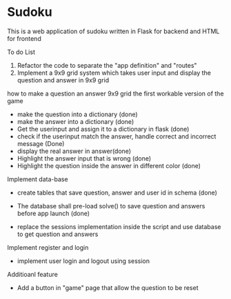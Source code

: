 # Sudoku
This is a web application of sudoku written in Flask for backend and HTML for frontend

To do List
1. Refactor the code to separate the "app definition" and "routes"
2. Implement a 9x9 grid system which takes user input and display the question and answer in 9x9 grid

how to make a question an answer 9x9 grid
the first workable version of the game
- make the question into a dictionary (done)
- make the answer into a dictionary (done)
- Get the userinput and assign it to a dictionary in flask (done)
- check if the userinput match the answer, handle correct and incorrect message (Done)
- display the real answer in answer(done)
- Highlight the answer input that is wrong (done)
- Highlight the question inside the answer in different color (done)

Implement data-base
- create tables that save question, answer and user id in schema (done)


- The database shall pre-load solve() to save question and answers before app launch (done)

- replace the sessions implementation inside the script and use database to get question and answers

Implement register and login
- implement user login and logout using session

Additioanl feature
- Add a button in "game" page that allow the question to be reset
